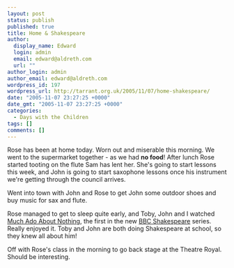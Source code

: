 ```yaml
---
layout: post
status: publish
published: true
title: Home & Shakespeare
author:
  display_name: Edward
  login: admin
  email: edward@aldreth.com
  url: ""
author_login: admin
author_email: edward@aldreth.com
wordpress_id: 197
wordpress_url: http://tarrant.org.uk/2005/11/07/home-shakespeare/
date: "2005-11-07 23:27:25 +0000"
date_gmt: "2005-11-07 23:27:25 +0000"
categories:
  - Days with the Children
tags: []
comments: []
---
```


Rose has been at home today. Worn out and miserable this morning. We
went to the supermarket together - as we had **no food**! After lunch
Rose started tooting on the flute Sam has lent her. She\'s going to
start lessons this week, and John is going to start saxophone lessons
once his instrument we\'re getting through the council arrives.

Went into town with John and Rose to get John some outdoor shoes and buy
music for sax and flute.

Rose managed to get to sleep quite early, and Toby, John and I watched
[Much Ado About Nothing][1], the first in the new [BBC Shakespeare][2]
series. Really enjoyed it. Toby and John are both doing Shakespeare at
school, so they knew all about him!

Off with Rose\'s class in the morning to go back stage at the Theatre
Royal. Should be interesting.



[1]: https://www.bbc.co.uk/drama/shakespeare/muchadoaboutnothing/index.shtml
[2]: https://www.bbc.co.uk/drama/shakespeare/tvdramas.shtml

